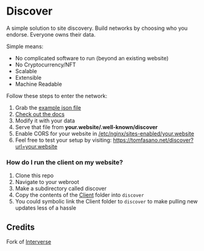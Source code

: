 # Discover

A simple solution to site discovery. Build networks by choosing who you endorse. Everyone owns their data.

Simple means:
* No complicated software to run (beyond an existing website)
* No Cryptocurrency/NFT
* Scalable
* Extensible
* Machine Readable

Follow these steps to enter the network:

1) Grab the [example json file](https://codeberg.org/onasaft/Discover/src/branch/master/.well-known/discover)
2) [Check out the docs](https://codeberg.org/onasaft/Discover/src/branch/master/Docs/README.md)
3) Modify it with your data
4) Serve that file from **your.website/.well-known/discover**
5) Enable CORS for your website in [/etc/nginx/sites-enabled/your.website](https://codeberg.org/onasaft/Discover/src/branch/master/Docs/Hosting/nginx.md)
6) Feel free to test your setup by visiting:
https://tomfasano.net/discover?url=your.website

### How do I run the client on my website?

1) Clone this repo
1) Navigate to your webroot
3) Make a subdirectory called discover
4) Copy the contents of the [Client](Client/) folder into `discover`
5) You could symbolic link the Client folder to `discover` to make pulling new updates less of a hassle

## Credits
Fork of [Interverse](https://codeberg.org/gabe/Interverse)
